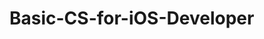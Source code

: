# Basic-CS-for-iOS-Developer 
 

   
    
    
     
            
  
      
        
         
     
    
   
   
 
 
 
